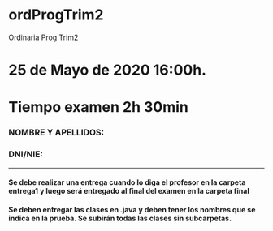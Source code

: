 # ordProgTrim2
Ordinaria Prog Trim2
# 25 de Mayo de 2020 16:00h.
# Tiempo examen 2h 30min

### NOMBRE Y APELLIDOS:
### DNI/NIE:
---
#### Se debe realizar una entrega cuando lo diga el profesor en la carpeta entrega1 y luego será entregado al final del examen en la carpeta final
#### Se deben entregar las clases en .java y deben tener los nombres que se indica en la prueba. Se subirán todas las clases sin subcarpetas. 

